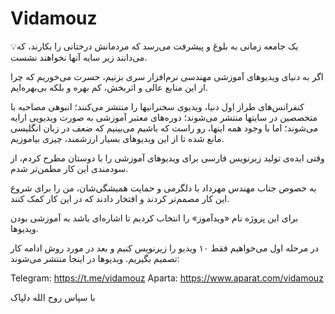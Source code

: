 # Vidamouz
💡‏یک جامعه زمانی به بلوغ و پیشرفت می‌رسد که مردمانش درختانی را بکارند، که می‌دانند زیر سایه‌ آنها نخواهند نشست.

اگر به دنیای ویدیوهای آموزشی مهندسی نرم‌افزار سری بزنیم، حسرت می‌خوریم که چرا از این منابع عالی و اثربخش، کم بهره و بلکه بی‌بهره‌ایم.

کنفرانس‌های طراز اول دنیا، ویدیوی سخنرانیها را منتشر می‌کنند؛ انبوهی مصاحبه با متخصصین در سایتها منتشر می‌شوند؛ دوره‌های معتبر آموزشی به صورت ویدیویی ارایه می‌شوند؛ اما با وجود همه اینها، رو راست که باشیم می‌بینیم که ضعف در زبان انگلیسی مانع شده تا از این ویدیوهای بسیار ارزشمند، چیزی بیاموزیم.

وقتی ایده‌ی تولید زیرنویس فارسی برای ویدیوهای آموزشی را با دوستان مطرح کردم، از سودمندی این کار مطمن‌تر شدم.

به خصوص جناب مهندس مهرداد با دلگرمی و حمایت همیشگی‌شان، من را برای شروع این کار مصمم‌تر کردند و افتخار دادند که در این کار کمک کنند.

برای این پروژه نام «ویدآموز» را انتخاب کردیم تا اشاره‌ای باشد به آموزشی بودن ویدیوها. 

در مرحله اول می‌خواهیم فقط ۱۰ ویدیو را زیرنویس کنیم و بعد در مورد روش ادامه کار تصمیم بگیریم.
ویدیوها در اینجا منتشر می‌شوند:

Telegram: https://t.me/vidamouz
Aparta: https://www.aparat.com/vidamouz

با سپاس
روح الله دلپاک

